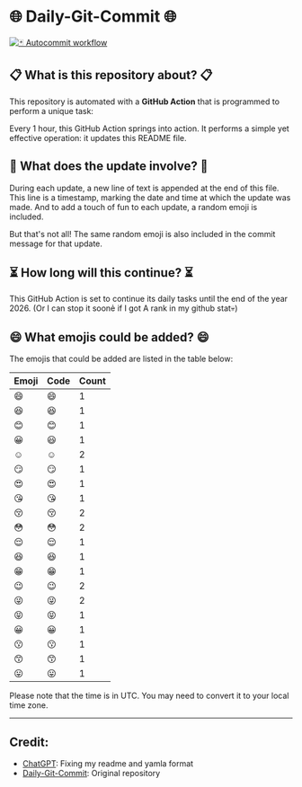 # 🌐 Daily-Git-Commit 🌐

[![🃏 Autocommit workflow](https://github.com/kleqing/git-auto-commit/actions/workflows/main.yaml/badge.svg?event=check_run)](https://github.com/kleqing/git-auto-commit/actions/workflows/main.yaml)

## 📋 What is this repository about? 📋

This repository is automated with a **GitHub Action** that is programmed to perform a unique task:

Every 1 hour, this GitHub Action springs into action. It performs a simple yet effective operation: it updates this README file.

## 🔄 What does the update involve? 🔄

During each update, a new line of text is appended at the end of this file. This line is a timestamp, marking the date and time at which the update was made. And to add a touch of fun to each update, a random emoji is included.

But that's not all! The same random emoji is also included in the commit message for that update.

## ⏳ How long will this continue? ⏳

This GitHub Action is set to continue its daily tasks until the end of the year 2026. (Or I can stop it soonẻ if I got A rank in my github stat💀)

## 😄 What emojis could be added? 😄

The emojis that could be added are listed in the table below:

| Emoji | Code | Count |
| --- | --- | --- |
| 😄 | :smile: | 1 |
| 😆 | :laughing: | 1 |
| 😊 | :blush: | 1 |
| 😀 | :smiley: | 1 |
| ☺️ | :relaxed: | 2 |
| 😏 | :smirk: | 1 |
| 😍 | :heart_eyes: | 1 |
| 😘 | :kissing_heart: | 1 |
| 😚 | :kissing_closed_eyes: | 2 |
| 😳 | :flushed: | 2 |
| 😌 | :relieved: | 1 |
| 😆 | :satisfied: | 1 |
| 😁 | :grin: | 1 |
| 😉 | :wink: | 2 |
| 😜 | :stuck_out_tongue_winking_eye: | 2 |
| 😝 | :stuck_out_tongue_closed_eyes: | 1 |
| 😀 | :grinning: | 1 |
| 😗 | :kissing: | 1 |
| 😙 | :kissing_smiling_eyes: | 1 |
| 😛 | :stuck_out_tongue: | 1 |

Please note that the time is in UTC. You may need to convert it to your local time zone.

---

## Credit:

- [ChatGPT](chatgpt.com): Fixing my readme and yamla format
- [Daily-Git-Commit](https://github.com/diegomarty/daily-git-commit): Original repository

